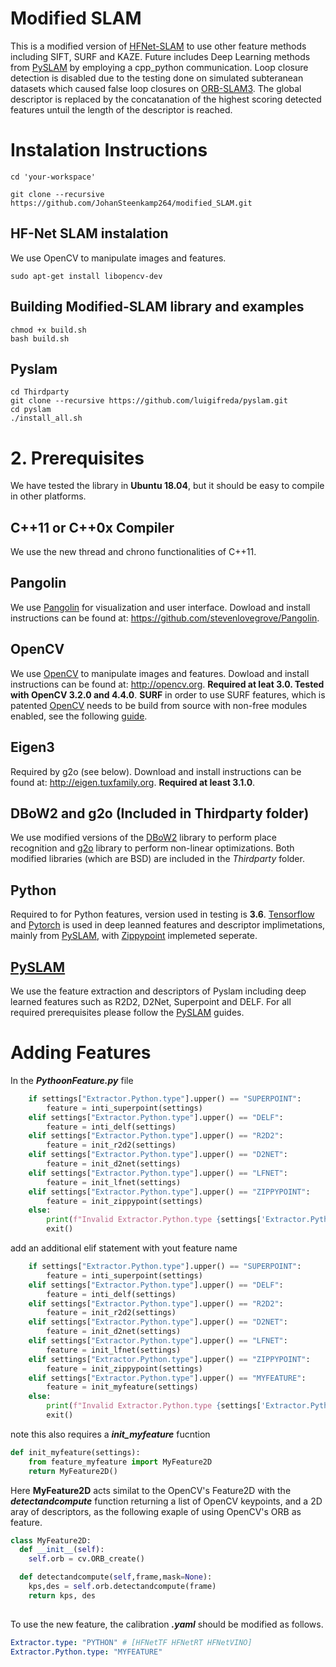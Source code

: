 # Modified SLAM
This is a modified version of [HFNet-SLAM](https://github.com/LiuLimingCode/HFNet_SLAM) to use other feature methods including SIFT, SURF and KAZE. Future includes Deep Learning methods from [PySLAM](https://github.com/luigifreda/pyslam) by employing a cpp_python communication. Loop closure detection is disabled due to the testing done on simulated subteranean datasets which caused false loop closures on [ORB-SLAM3](https://github.com/UZ-SLAMLab/ORB_SLAM3). The global descriptor is replaced by the concatanation of the highest scoring detected features untuil the length of the descriptor is reached.

# Instalation Instructions

```
cd 'your-workspace'
```

```
git clone --recursive https://github.com/JohanSteenkamp264/modified_SLAM.git
```


## HF-Net SLAM instalation
We use OpenCV to manipulate images and features.

```
sudo apt-get install libopencv-dev
```

## Building Modified-SLAM library and examples

```
chmod +x build.sh
bash build.sh
```

## Pyslam
```
cd Thirdparty
git clone --recursive https://github.com/luigifreda/pyslam.git
cd pyslam
./install_all.sh

```

# 2. Prerequisites
We have tested the library in **Ubuntu 18.04**, but it should be easy to compile in other platforms. 

## C++11 or C++0x Compiler
We use the new thread and chrono functionalities of C++11.

## Pangolin
We use [Pangolin](https://github.com/stevenlovegrove/Pangolin) for visualization and user interface. Dowload and install instructions can be found at: https://github.com/stevenlovegrove/Pangolin.

## OpenCV
We use [OpenCV](http://opencv.org) to manipulate images and features. Dowload and install instructions can be found at: http://opencv.org. **Required at leat 3.0. Tested with OpenCV 3.2.0 and 4.4.0**.
**SURF**
  in order to use SURF features, which is patented [OpenCV](http://opencv.org) needs to be build from source with non-free modules enabled, see the following [guide](https://drthitirat.wordpress.com/2019/01/20/opencv-python-build-opencv-4-0-1-dev-contrib-non-free-siftsurf-from-sources-on-windows-10-64-bit-os/).

## Eigen3
Required by g2o (see below). Download and install instructions can be found at: http://eigen.tuxfamily.org. **Required at least 3.1.0**.

## DBoW2 and g2o (Included in Thirdparty folder)
We use modified versions of the [DBoW2](https://github.com/dorian3d/DBoW2) library to perform place recognition and [g2o](https://github.com/RainerKuemmerle/g2o) library to perform non-linear optimizations. Both modified libraries (which are BSD) are included in the *Thirdparty* folder.

## Python
Required to for Python features, version used in testing is **3.6**. [Tensorflow](https://www.tensorflow.org/install) and [Pytorch](https://pytorch.org/get-started/locally/) is used in deep leanned features and descriptor implimetations, mainly from [PySLAM](https://github.com/luigifreda/pyslam), with [Zippypoint](https://github.com/menelaoskanakis/ZippyPoint) implemeted seperate. 

## [PySLAM](https://github.com/luigifreda/pyslam)
We use the feature extraction and descriptors of Pyslam including deep learned features such as R2D2, D2Net, Superpoint and DELF. For all required prerequisites please follow the [PySLAM](https://github.com/luigifreda/pyslam) guides.

# Adding Features
In the ***PythoonFeature.py*** file
```Python
    if settings["Extractor.Python.type"].upper() == "SUPERPOINT":
        feature = inti_superpoint(settings)
    elif settings["Extractor.Python.type"].upper() == "DELF":
        feature = inti_delf(settings)
    elif settings["Extractor.Python.type"].upper() == "R2D2":
        feature = init_r2d2(settings)
    elif settings["Extractor.Python.type"].upper() == "D2NET":
        feature = init_d2net(settings)
    elif settings["Extractor.Python.type"].upper() == "LFNET":
        feature = init_lfnet(settings)
    elif settings["Extractor.Python.type"].upper() == "ZIPPYPOINT":
        feature = init_zippypoint(settings)
    else:
        print(f"Invalid Extractor.Python.type {settings['Extractor.Python.type']}")
        exit()
```
add an additional elif statement with yout feature name
```Python
    if settings["Extractor.Python.type"].upper() == "SUPERPOINT":
        feature = inti_superpoint(settings)
    elif settings["Extractor.Python.type"].upper() == "DELF":
        feature = inti_delf(settings)
    elif settings["Extractor.Python.type"].upper() == "R2D2":
        feature = init_r2d2(settings)
    elif settings["Extractor.Python.type"].upper() == "D2NET":
        feature = init_d2net(settings)
    elif settings["Extractor.Python.type"].upper() == "LFNET":
        feature = init_lfnet(settings)
    elif settings["Extractor.Python.type"].upper() == "ZIPPYPOINT":
        feature = init_zippypoint(settings)
    elif settings["Extractor.Python.type"].upper() == "MYFEATURE":
        feature = init_myfeature(settings)
    else:
        print(f"Invalid Extractor.Python.type {settings['Extractor.Python.type']}")
        exit()
```
note this also requires a ***init_myfeature*** fucntion
```Python
def init_myfeature(settings):
    from feature_myfeature import MyFeature2D
    return MyFeature2D()
```
Here **MyFeature2D** acts similat to the OpenCV's Feature2D with the ***detectandcompute*** function returning a list of OpenCV keypoints, and a 2D aray of descriptors, as the following exaple of using OpenCV's ORB as feature.
```Python
class MyFeature2D:
  def __init__(self):
    self.orb = cv.ORB_create()

  def detectandcompute(self,frame,mask=None):
    kps,des = self.orb.detectandcompute(frame)
    return kps, des
 
```
To use the new feature, the calibration ***.yaml*** should be modified as follows.
```YAML
Extractor.type: "PYTHON" # [HFNetTF HFNetRT HFNetVINO]
Extractor.Python.type: "MYFEATURE"
```

